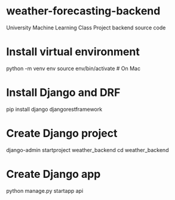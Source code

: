 # weather-forecasting-backend

University Machine Learning Class Project backend source code

# Install virtual environment

python -m venv env
source env/bin/activate # On Mac

# Install Django and DRF

pip install django djangorestframework

# Create Django project

django-admin startproject weather_backend
cd weather_backend

# Create Django app

python manage.py startapp api
